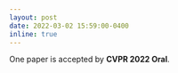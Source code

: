 ```yaml
---
layout: post
date: 2022-03-02 15:59:00-0400
inline: true
---
```


One paper is accepted by **CVPR 2022 Oral**.
